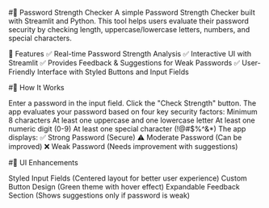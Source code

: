 #🔐 Password Strength Checker
A simple Password Strength Checker built with Streamlit and Python. This tool helps users evaluate their password security by checking length, uppercase/lowercase letters, numbers, and special characters.

🚀 Features
✅ Real-time Password Strength Analysis
✅ Interactive UI with Streamlit
✅ Provides Feedback & Suggestions for Weak Passwords
✅ User-Friendly Interface with Styled Buttons and Input Fields

#📌 How It Works

Enter a password in the input field.
Click the "Check Strength" button.
The app evaluates your password based on four key security factors:
Minimum 8 characters
At least one uppercase and one lowercase letter
At least one numeric digit (0-9)
At least one special character (!@#$%^&*)
The app displays:
✅ Strong Password (Secure)
⚠️ Moderate Password (Can be improved)
❌ Weak Password (Needs improvement with suggestions)

#🎨 UI Enhancements

Styled Input Fields (Centered layout for better user experience)
Custom Button Design (Green theme with hover effect)
Expandable Feedback Section (Shows suggestions only if password is weak)
